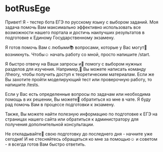 # botRusEge
Привет! Я - тестер бота ЕГЭ по русскому языку с выбором заданий. Моя задача помочь Вам максимально эффективно использовать все возможности нашего портала и достичь наилучших результатов в подготовке к Единому Государственному экзамену.

Я готов помочь Вам с любыми📚 вопросами, которые у Вас могут🙂 возникнуть. Чтобы☺️ начать работу со мной, просто напишите /start.

Я быстро отвечу на Ваши запросы и📕 помогу с выбором нужных разделов для изучения. Например,🤪 Вы можете написать команду /theory, чтобы получить доступ к теоретическим материалам. Если же Вы захотите пройти моделирующий тест или проверочную работу, то напишите /tests.

Если у Вас есть определенные вопросы по задачам или необходима помощь в их решении, Вы можете🤪 обратиться ко мне в чате. Я буду рад помочь Вам в процессе подготовки к экзамену.

Также, Вы можете найти полезную информацию по подготовке к ЕГЭ на страницах нашего сайта или обратиться к администратору для получения дополнительной консультации.

Не откладывайте📕 свою подготовку до последнего дня - начните уже сегодня! И не стесняйтесь обращаться ко мне за помощью☺️ и советом - я всегда готов Вам быстро ответить.
